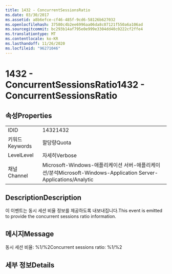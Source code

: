 ```yaml
---
title: 1432 - ConcurrentSessionsRatio
ms.date: 03/30/2017
ms.assetid: a8b6efce-cf46-485f-9cd6-58126b627032
ms.openlocfilehash: 37580c4b2ee6996aa06da8c07121f550a6a106ad
ms.sourcegitcommit: bc293b14af795e0e999e3304dd40c0222cf2ffe4
ms.translationtype: MT
ms.contentlocale: ko-KR
ms.lasthandoff: 11/26/2020
ms.locfileid: "96271046"
---
```

# <a name="1432---concurrentsessionsratio"></a><span data-ttu-id="58ffd-102">1432 - ConcurrentSessionsRatio</span><span class="sxs-lookup"><span data-stu-id="58ffd-102">1432 - ConcurrentSessionsRatio</span></span>

## <a name="properties"></a><span data-ttu-id="58ffd-103">속성</span><span class="sxs-lookup"><span data-stu-id="58ffd-103">Properties</span></span>  
  
|||  
|-|-|  
|<span data-ttu-id="58ffd-104">ID</span><span class="sxs-lookup"><span data-stu-id="58ffd-104">ID</span></span>|<span data-ttu-id="58ffd-105">1432</span><span class="sxs-lookup"><span data-stu-id="58ffd-105">1432</span></span>|  
|<span data-ttu-id="58ffd-106">키워드</span><span class="sxs-lookup"><span data-stu-id="58ffd-106">Keywords</span></span>|<span data-ttu-id="58ffd-107">할당량</span><span class="sxs-lookup"><span data-stu-id="58ffd-107">Quota</span></span>|  
|<span data-ttu-id="58ffd-108">Level</span><span class="sxs-lookup"><span data-stu-id="58ffd-108">Level</span></span>|<span data-ttu-id="58ffd-109">자세히</span><span class="sxs-lookup"><span data-stu-id="58ffd-109">Verbose</span></span>|  
|<span data-ttu-id="58ffd-110">채널</span><span class="sxs-lookup"><span data-stu-id="58ffd-110">Channel</span></span>|<span data-ttu-id="58ffd-111">Microsoft-Windows-애플리케이션 서버-애플리케이션/분석</span><span class="sxs-lookup"><span data-stu-id="58ffd-111">Microsoft-Windows-Application Server-Applications/Analytic</span></span>|  
  
## <a name="description"></a><span data-ttu-id="58ffd-112">Description</span><span class="sxs-lookup"><span data-stu-id="58ffd-112">Description</span></span>  

 <span data-ttu-id="58ffd-113">이 이벤트는 동시 세션 비율 정보를 제공하도록 내보내집니다.</span><span class="sxs-lookup"><span data-stu-id="58ffd-113">This event is emitted to provide the concurrent sessions ratio information.</span></span>  
  
## <a name="message"></a><span data-ttu-id="58ffd-114">메시지</span><span class="sxs-lookup"><span data-stu-id="58ffd-114">Message</span></span>  

 <span data-ttu-id="58ffd-115">동시 세션 비율: %1/%2</span><span class="sxs-lookup"><span data-stu-id="58ffd-115">Concurrent sessions ratio: %1/%2</span></span>  
  
## <a name="details"></a><span data-ttu-id="58ffd-116">세부 정보</span><span class="sxs-lookup"><span data-stu-id="58ffd-116">Details</span></span>
